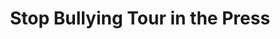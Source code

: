 ---
layout: blog-category
title: Stop Bullying Tour in the Press
category: press
description: "Press for the Stop Bullying Tour"
---